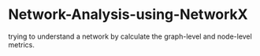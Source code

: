# Network-Analysis-using-NetworkX
trying to understand a network by calculate the graph-level and node-level metrics.
